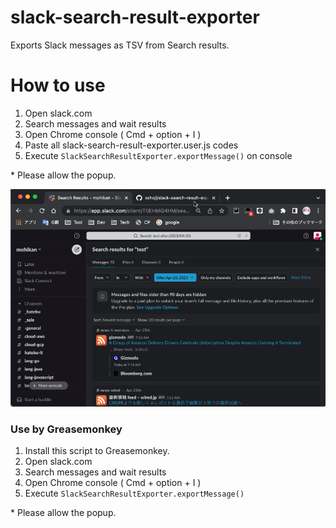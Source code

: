 # slack-search-result-exporter

Exports Slack messages as TSV from Search results.

# How to use

1. Open slack.com
1. Search messages and wait results
1. Open Chrome console ( Cmd + option + I )
1. Paste all slack-search-result-exporter.user.js codes
1. Execute `SlackSearchResultExporter.exportMessage()` on console

\* Please allow the popup.

![](https://github.com/xshoji/slack-search-result-exporter/blob/images/images/demo.gif?raw=true)

### Use by Greasemonkey

1. Install this script to Greasemonkey.
1. Open slack.com
1. Search messages and wait results
1. Open Chrome console ( Cmd + option + I )
1. Execute `SlackSearchResultExporter.exportMessage()`

\* Please allow the popup.
